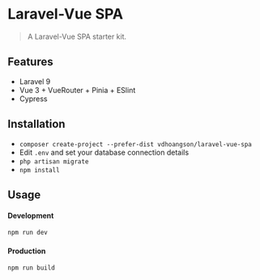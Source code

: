 # Laravel-Vue SPA 

> A Laravel-Vue SPA starter kit.

## Features

- Laravel 9
- Vue 3 + VueRouter + Pinia + ESlint
- Cypress

## Installation

- `composer create-project --prefer-dist vdhoangson/laravel-vue-spa`
- Edit `.env` and set your database connection details
- `php artisan migrate`
- `npm install`

## Usage

#### Development

```bash
npm run dev
```

#### Production

```bash
npm run build
```
